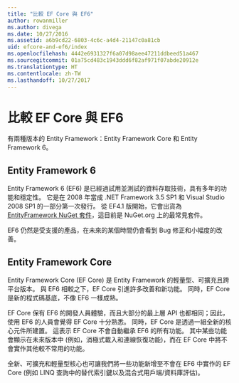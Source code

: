 ```yaml
---
title: "比較 EF Core 與 EF6"
author: rowanmiller
ms.author: divega
ms.date: 10/27/2016
ms.assetid: a6b9cd22-6803-4c6c-a4d4-21147c0a81cb
uid: efcore-and-ef6/index
ms.openlocfilehash: 4442e6931327f6a07d98aee47211ddbeed51a467
ms.sourcegitcommit: 01a75cd483c1943ddd6f82af971f07abde20912e
ms.translationtype: HT
ms.contentlocale: zh-TW
ms.lasthandoff: 10/27/2017
---
```

# <a name="compare-ef-core--ef6"></a>比較 EF Core 與 EF6

有兩種版本的 Entity Framework：Entity Framework Core 和 Entity Framework 6。

## <a name="entity-framework-6"></a>Entity Framework 6

Entity Framework 6 (EF6) 是已經過試用並測試的資料存取技術，具有多年的功能和穩定性。 它是在 2008 年當成 .NET Framework 3.5 SP1 和 Visual Studio 2008 SP1 的一部分第一次發行。 從 EF4.1 版開始，它會出貨為 [EntityFramework NuGet 套件](https://www.nuget.org/packages/EntityFramework/)，這目前是 NuGet.org 上的最常見套件。

EF6 仍然是受支援的產品，在未來的某個時間仍會看到 Bug 修正和小幅度的改善。

## <a name="entity-framework-core"></a>Entity Framework Core

Entity Framework Core (EF Core) 是 Entity Framework 的輕量型、可擴充且跨平台版本。 與 EF6 相較之下，EF Core 引進許多改善和新功能。 同時，EF Core 是新的程式碼基底，不像 EF6 一樣成熟。

EF Core 保有 EF6 的開發人員體驗，而且大部分的最上層 API 也都相同；因此，使用 EF6 的人員會覺得 EF Core 十分熟悉。 同時，EF Core 是透過一組全新的核心元件所建置。 這表示 EF Core 不會自動繼承 EF6 的所有功能。 其中某些功能會顯示在未來版本中 (例如，消極式載入和連線恢復功能)，而在 EF Core 中將不會實作其他較不常用的功能。

全新、可擴充和輕量型核心也可讓我們將一些功能新增至不會在 EF6 中實作的 EF Core (例如 LINQ 查詢中的替代索引鍵以及混合式用戶端/資料庫評估)。
